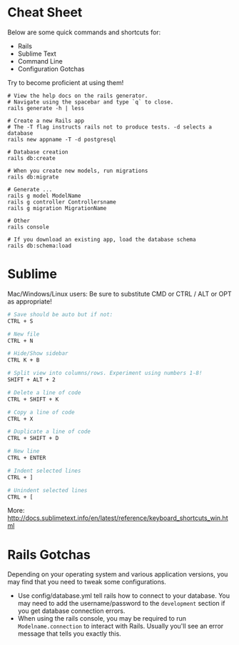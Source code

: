 # Cheat Sheet

Below are some quick commands and shortcuts for:
* Rails
* Sublime Text
* Command Line
* Configuration Gotchas

Try to become proficient at using them!

```shell
# View the help docs on the rails generator.
# Navigate using the spacebar and type `q` to close.
rails generate -h | less

# Create a new Rails app
# The -T flag instructs rails not to produce tests. -d selects a database
rails new appname -T -d postgresql

# Database creation
rails db:create

# When you create new models, run migrations
rails db:migrate

# Generate ...
rails g model ModelName
rails g controller Controllersname
rails g migration MigrationName

# Other
rails console

# If you download an existing app, load the database schema
rails db:schema:load
```

# Sublime 

Mac/Windows/Linux users: Be sure to substitute CMD or CTRL / ALT or OPT as appropriate!

```bash
# Save should be auto but if not:
CTRL + S

# New file
CTRL + N

# Hide/Show sidebar
CTRL K + B

# Split view into columns/rows. Experiment using numbers 1-8!
SHIFT + ALT + 2

# Delete a line of code
CTRL + SHIFT + K

# Copy a line of code
CTRL + X

# Duplicate a line of code
CTRL + SHIFT + D

# New line
CTRL + ENTER

# Indent selected lines
CTRL + ]

# Unindent selected lines
CTRL + [
```

More: http://docs.sublimetext.info/en/latest/reference/keyboard_shortcuts_win.html


# Rails Gotchas

Depending on your operating system and various application versions, you may find that you need
to tweak some configurations.

- Use config/database.yml tell rails how to connect to your database. You may need to add the username/password to the `development` section if you get database connection errors.
- When using the rails console, you may be required to run `Modelname.connection` to interact with Rails. Usually you'll see an error message that tells you exactly this.
